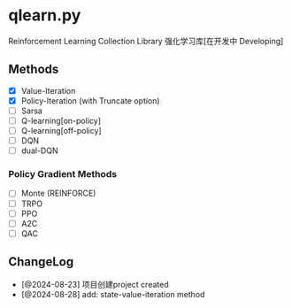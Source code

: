 # qlearn.py
Reinforcement Learning Collection Library
强化学习库[在开发中 Developing]

## Methods
- [x] Value-Iteration
- [x] Policy-Iteration (with Truncate option)
- [ ] Sarsa
- [ ] Q-learning[on-policy]
- [ ] Q-learning[off-policy]
- [ ] DQN
- [ ] dual-DQN

### Policy Gradient Methods
- [ ] Monte (REINFORCE)
- [ ] TRPO
- [ ] PPO
- [ ] A2C
- [ ] QAC

## ChangeLog
- [@2024-08-23] 项目创建project created
- [@2024-08-28] add: state-value-iteration method
